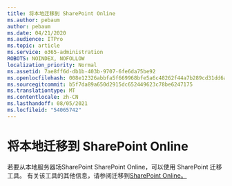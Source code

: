 ```yaml
---
title: 将本地迁移到 SharePoint Online
ms.author: pebaum
author: pebaum
ms.date: 04/21/2020
ms.audience: ITPro
ms.topic: article
ms.service: o365-administration
ROBOTS: NOINDEX, NOFOLLOW
localization_priority: Normal
ms.assetid: 7ae8ff6d-db1b-403b-9707-6fe6da75be92
ms.openlocfilehash: 008e12326abbfa5f669968bfe5a6c48262f44a7b289cd31dd6a229f78d268a34
ms.sourcegitcommit: b5f7da89a650d2915dc652449623c78be6247175
ms.translationtype: MT
ms.contentlocale: zh-CN
ms.lasthandoff: 08/05/2021
ms.locfileid: "54065742"
---
```

# <a name="migrate-on-premises-to-sharepoint-online"></a>将本地迁移到 SharePoint Online

若要从本地服务器场SharePoint SharePoint Online，可以使用 SharePoint 迁移工具。 有关该工具的其他信息，请参阅迁移到[SharePoint Online。](https://go.microsoft.com/fwlink/?linkid=2019574)
  

